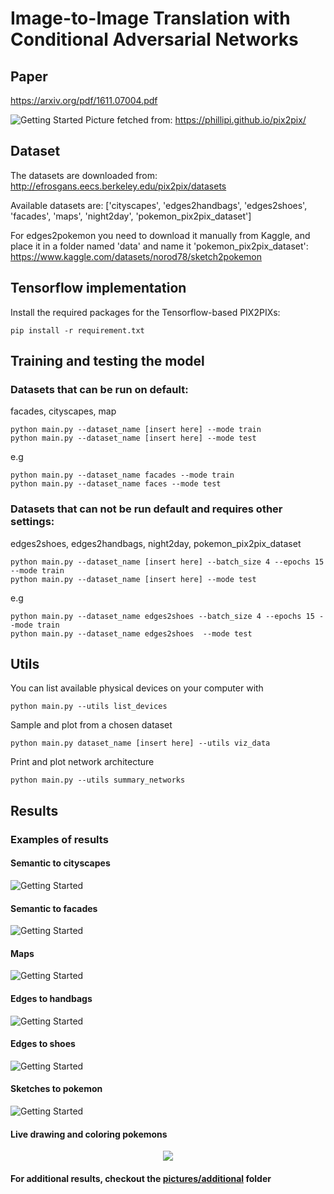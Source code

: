 # Image-to-Image Translation with Conditional Adversarial Networks

## Paper
https://arxiv.org/pdf/1611.07004.pdf

![Getting Started](pictures/pix2pix_cover.png)
Picture fetched from: https://phillipi.github.io/pix2pix/


## Dataset
The datasets are downloaded from: http://efrosgans.eecs.berkeley.edu/pix2pix/datasets

Available datasets are:
['cityscapes', 'edges2handbags', 'edges2shoes', 'facades', 'maps', 'night2day', 'pokemon_pix2pix_dataset']

For edges2pokemon you need to download it manually from Kaggle, and place it in a folder named 'data' and name it 'pokemon_pix2pix_dataset':
https://www.kaggle.com/datasets/norod78/sketch2pokemon 

## Tensorflow implementation
Install the required packages for the Tensorflow-based PIX2PIXs:

    pip install -r requirement.txt

## Training and testing the model
### Datasets that can be run on default: 
facades, cityscapes, map

    python main.py --dataset_name [insert here] --mode train
    python main.py --dataset_name [insert here] --mode test 

e.g

    python main.py --dataset_name facades --mode train
    python main.py --dataset_name faces --mode test 

### Datasets that can not be run default and requires other settings: 
edges2shoes, edges2handbags, night2day, pokemon_pix2pix_dataset

    python main.py --dataset_name [insert here] --batch_size 4 --epochs 15 --mode train
    python main.py --dataset_name [insert here] --mode test 

e.g

    python main.py --dataset_name edges2shoes --batch_size 4 --epochs 15 --mode train
    python main.py --dataset_name edges2shoes  --mode test 


## Utils

You can list available physical devices on your computer with

    python main.py --utils list_devices

Sample and plot from a chosen dataset

    python main.py dataset_name [insert here] --utils viz_data

Print and plot network architecture

    python main.py --utils summary_networks

## Results

### Examples of results

#### Semantic to cityscapes
![Getting Started](pictures/examples/example_cityscapes.png)

#### Semantic to facades
![Getting Started](pictures/examples/example_facades.png)

#### Maps
![Getting Started](pictures/examples/example_maps.png)

#### Edges to handbags
![Getting Started](pictures/examples/example_handbags.png)

#### Edges to shoes
![Getting Started](pictures/examples/example_shoes.png)

#### Sketches to pokemon
![Getting Started](pictures/examples/example_pokemon.png)

#### Live drawing and coloring pokemons
<p align="center">
    <img src="pictures/examples/bulbasor_sketch.gif">
<p>

#### For additional results, checkout the [pictures/additional](pictures/additional) folder 

